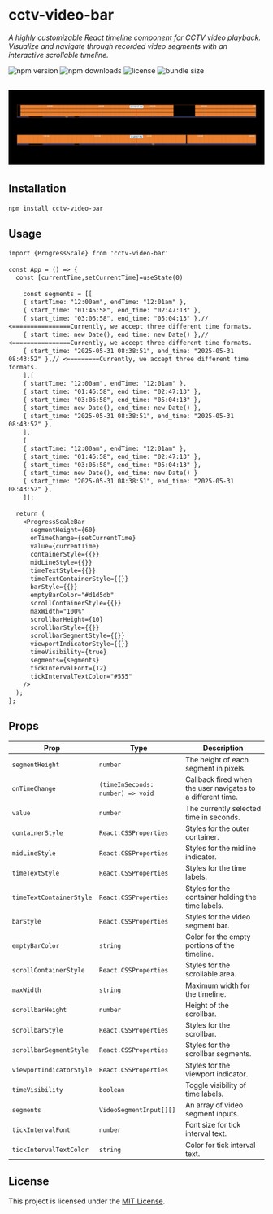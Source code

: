 

# cctv-video-bar

*A highly customizable React timeline component for CCTV video playback. Visualize and navigate through recorded video segments with an interactive scrollable timeline.*

![npm version](https://img.shields.io/badge/version-2.0.6-blue?style=flat-square) ![npm downloads](https://img.shields.io/npm/dm/cctv-video-bar?style=flat-square) ![license](https://img.shields.io/badge/license-MIT-green?style=flat-square) ![bundle size](https://img.shields.io/badge/bundle%20size-19.7-brightgreen?style=flat-square)

![Screenshot 1](assets/img2.png)
---

## Installation

```bash
npm install cctv-video-bar
```

## Usage

```tsx
import {ProgressScale} from 'cctv-video-bar'

const App = () => {
  const [currentTime,setCurrentTime]=useState(0)

    const segments = [[
    { startTime: "12:00am", endTime: "12:01am" },
    { start_time: "01:46:58", end_time: "02:47:13" }, 
    { start_time: "03:06:58", end_time: "05:04:13" },// <================Currently, we accept three different time formats.
    { start_time: new Date(), end_time: new Date() },// <================Currently, we accept three different time formats.
    { start_time: "2025-05-31 08:38:51", end_time: "2025-05-31 08:43:52" },// <=========Currently, we accept three different time formats.
    ],[
    { startTime: "12:00am", endTime: "12:01am" },
    { start_time: "01:46:58", end_time: "02:47:13" }, 
    { start_time: "03:06:58", end_time: "05:04:13" },
    { start_time: new Date(), end_time: new Date() },
    { start_time: "2025-05-31 08:38:51", end_time: "2025-05-31 08:43:52" },
    ],
    [
    { startTime: "12:00am", endTime: "12:01am" },
    { start_time: "01:46:58", end_time: "02:47:13" }, 
    { start_time: "03:06:58", end_time: "05:04:13" },
    { start_time: new Date(), end_time: new Date() }
    { start_time: "2025-05-31 08:38:51", end_time: "2025-05-31 08:43:52" },
    ]];

  return (
    <ProgressScaleBar
      segmentHeight={60}
      onTimeChange={setCurrentTime}
      value={currentTime}
      containerStyle={{}}
      midLineStyle={{}}
      timeTextStyle={{}}
      timeTextContainerStyle={{}}
      barStyle={{}}
      emptyBarColor="#d1d5db"
      scrollContainerStyle={{}}
      maxWidth="100%"
      scrollbarHeight={10}
      scrollbarStyle={{}}
      scrollbarSegmentStyle={{}}
      viewportIndicatorStyle={{}}
      timeVisibility={true}
      segments={segments}
      tickIntervalFont={12}
      tickIntervalTextColor="#555"
    />
  );
};
```

## Props

| Prop                     | Type                              | Description                                                 |
| ------------------------ | --------------------------------- | ----------------------------------------------------------- |
| `segmentHeight`          | `number`                          | The height of each segment in pixels.                       |
| `onTimeChange`           | `(timeInSeconds: number) => void` | Callback fired when the user navigates to a different time. |
| `value`                  | `number`                          | The currently selected time in seconds.                     |
| `containerStyle`         | `React.CSSProperties`             | Styles for the outer container.                             |
| `midLineStyle`           | `React.CSSProperties`             | Styles for the midline indicator.                           |
| `timeTextStyle`          | `React.CSSProperties`             | Styles for the time labels.                                 |
| `timeTextContainerStyle` | `React.CSSProperties`             | Styles for the container holding the time labels.           |
| `barStyle`               | `React.CSSProperties`             | Styles for the video segment bar.                           |
| `emptyBarColor`          | `string`                          | Color for the empty portions of the timeline.               |
| `scrollContainerStyle`   | `React.CSSProperties`             | Styles for the scrollable area.                             |
| `maxWidth`               | `string`                          | Maximum width for the timeline.                             |
| `scrollbarHeight`        | `number`                          | Height of the scrollbar.                                    |
| `scrollbarStyle`         | `React.CSSProperties`             | Styles for the scrollbar.                                   |
| `scrollbarSegmentStyle`  | `React.CSSProperties`             | Styles for the scrollbar segments.                          |
| `viewportIndicatorStyle` | `React.CSSProperties`             | Styles for the viewport indicator.                          |
| `timeVisibility`         | `boolean`                         | Toggle visibility of time labels.                           |
| `segments`               | `VideoSegmentInput[][]`           | An array of video segment inputs.                           |
| `tickIntervalFont`       | `number`                          | Font size for tick interval text.                           |
| `tickIntervalTextColor`  | `string`                          | Color for tick interval text.                               |

## License

This project is licensed under the [MIT License](https://github.com/MauryaAK/cctv-video-bar/blob/main/LICENSE).
